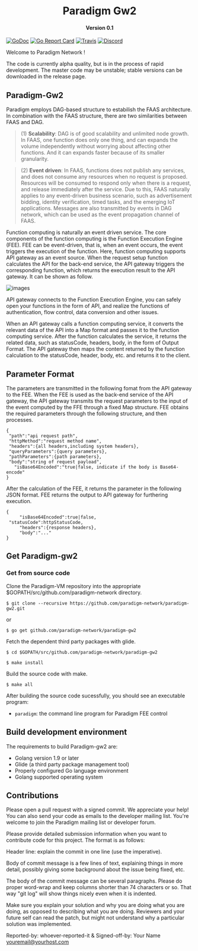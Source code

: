 <h1 align="center">Paradigm Gw2 </h1>
<h4 align="center">Version 0.1 </h4>

[![GoDoc](https://godoc.org/github.com/paradigm-network/paradigm-gw2?status.svg)](https://godoc.org/github.com/paradigm-network/paradigm-gw2)
[![Go Report Card](https://goreportcard.com/badge/github.com/paradigm-network/paradigm-gw2)](https://goreportcard.com/report/github.com/paradigm-network/paradigm-gw2)
[![Travis](https://travis-ci.org/paradigm/paradigm.svg?branch=master)](https://travis-ci.org/paradigm/paradigm)
[![Discord](https://img.shields.io/discord/102860784329052160.svg)](https://discord.gg/kU3ewZQ)

Welcome to Paradigm Network !

The code is currently alpha quality, but is in the process of rapid development. The master code may be unstable; stable versions can be downloaded in the release page.


## Paradigm-Gw2 

Paradigm employs DAG-based structure to estabilish the FAAS architecture. In combination with the FAAS structure, there are two similarities between FAAS and DAG. 

>(1) **Scalability**: DAG is of good scalability and unlimited node growth. In FAAS, one function does only one thing, and can expands the volume independently without worrying about affecting other functions. And it can expands faster because of its smaller granularity. 

>(2) **Event driven**: In FAAS, functions does not publish any services, and does not consume any resources when no request is proposed.  Resources will be consumed to respond only when there is a request, and release immediately after the service. Due to this, FAAS naturally applies to any event-driven business scenario, such as  advertisement bidding, identity verification, timed tasks, and the emerging IoT applications. Messages are also transmitted by events in DAG network, which can be used as the event propagation channel of FAAS.


Function computing is naturally an event driven service. The core components of the function computing is the Function Execution Engine (FEE). FEE can be event-driven, that is, when an event occurs, the event triggers the execution of the function. Here, function computing supports API gateway as an event source. When the request setup function calculates the API for the back-end service, the API gateway triggers the corresponding function, which returns the execution result to the API gateway. It can be shown as follow. 


![images](https://github.com/shiningmyheart/paradigm-gw2/blob/master/images/pic-gw.png)


API gateway connects to the Function Execution Engine, you can safely open your functions in the form of API, and realize the functions of authentication, flow control, data conversion and other issues.


When an API gateway calls a function computing service, it converts the relevant data of the API into a Map format and passes it to the function computing service. After the function calculates the service, it returns the related data, such as statusCode, headers, body, in the form of Output Format. The API gateway then maps the content returned by the function calculation to the statusCode, header, body, etc. and returns it to the client.


## Parameter Format

The parameters are transmitted in the following fomat from the API gateway to the FEE. When the FEE is used as the back-end service of the API gateway, the API gateway transmits the request parameters to the input of the event computed by the FFE through a fixed Map structure. FEE obtains the required parameters through the following structure, and then processes.

	{
   	 "path":"api request path",
   	 "httpMethod":"request method name",
   	 "headers":{all headers,including system headers},
   	 "queryParameters":{query parameters},
   	 "pathParameters":{path parameters},
   	 "body":"string of request payload",
 	   "isBase64Encoded":"true|false, indicate if the body is Base64-encode"
	}



After the calculation of the FEE, it returns the parameter in the following JSON format. FEE returns the output to API gateway for furthering execution.

	{
    	 "isBase64Encoded":true|false,
	 "statusCode":httpStatusCode,
         "headers":{response headers},
         "body":"..."
	}
	
## Get Paradigm-gw2
### Get from source code

Clone the Paradigm-VM repository into the appropriate $GOPATH/src/github.com/paradigm-network directory.

```
$ git clone --recursive https://github.com/paradigm-network/paradigm-gw2.git
```
or
```
$ go get github.com/paradigm-network/paradigm-gw2
```
Fetch the dependent third party packages with glide.

```
$ cd $GOPATH/src/github.com/paradigm-network/paradigm-gw2

$ make install
```

Build the source code with make.

```
$ make all
```

After building the source code sucessfully, you should see an executable program:

- `paradigm`: the command line program for Paradigm FEE control



## Build development environment
The requirements to build Paradigm-gw2 are:

- Golang version 1.9 or later
- Glide (a third party package management tool)
- Properly configured Go language environment
- Golang supported operating system


## Contributions

Please open a pull request with a signed commit. We appreciate your help! You can also send your code as emails to the developer mailing list. You're welcome to join the Paradigm mailing list or developer forum.

Please provide detailed submission information when you want to contribute code for this project. The format is as follows:

Header line: explain the commit in one line (use the imperative).

Body of commit message is a few lines of text, explaining things  in more detail, possibly giving some background about the issue  being fixed, etc.

The body of the commit message can be several paragraphs. Please do proper word-wrap and keep columns shorter than 74 characters or so. That way "git log" will show things  nicely even when it is indented.

Make sure you explain your solution and why you are doing what you are  doing, as opposed to describing what you are doing. Reviewers and your  future self can read the patch, but might not understand why a  particular solution was implemented.

Reported-by: whoever-reported-it &
Signed-off-by: Your Name [youremail@yourhost.com](mailto:youremail@yourhost.com)

